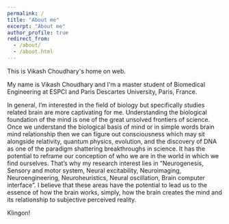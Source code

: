 ```yaml
---
permalink: /
title: "About me"
excerpt: "About me"
author_profile: true
redirect_from: 
  - /about/
  - /about.html
---
```


This is Vikash Choudhary's home on web.

My name is Vikash Choudhary and I'm a master student of Biomedical Engineering at ESPCI and Paris Descartes University, Paris, France. 

In general, I’m interested in the field of biology but specifically studies related brain are more captivating for me. Understanding the biological foundation of the mind is one of the great unsolved frontiers of science. Once we understand the biological basis of mind or in simple words brain mind relationship then we can figure out consciousness which may sit alongside relativity, quantum physics, evolution, and the discovery of DNA as one of the paradigm shattering breakthroughs in science. It has the potential to reframe our conception of who we are in the world in which we find ourselves. That’s why my research interest lies in “Neurogenesis, Sensory and motor system, Neural excitability, Neuroimaging, Neuroengineering, Neuroheuristics, Neural oscillation, Brain computer interface”. I believe that these areas have the potential to lead us to the essence of how the brain works, simply, how the brain creates the mind and its relationship to subjective perceived reality. 

Klingon!
